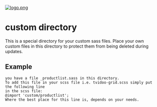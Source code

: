 [![logo.png](http://www.tvidoo-commerce.com/wp-content/uploads/2015/04/tvidoo_logo_commerce_2015_72dpi_150.png?github_repo=tvidoo-grid)](http://www.tvidoo-commerce.com/en/author/thorsten/?utm_source=github&utm_medium=readme&utm_term=logo_click&utm_campaign=github_tvidoo-grid&utm_content=logo)

custom directory
===

This is a special directory for your custom sass files. Place your own custom files in this directory to protect them from being deleted during updates.

Example
---

    you have a file _productlist.sass in this directory.
    To add this file in your scss file i.e. tvidoo-grid.scss simply put the following line
    in the scss file:
    @import 'custom/productlist';
    Where the best place for this line is, depends on your needs. 